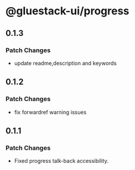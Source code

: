 # @gluestack-ui/progress

## 0.1.3

### Patch Changes

- update readme,description and keywords

## 0.1.2

### Patch Changes

- fix forwardref warning issues

## 0.1.1

### Patch Changes

- Fixed progress talk-back accessibility.
